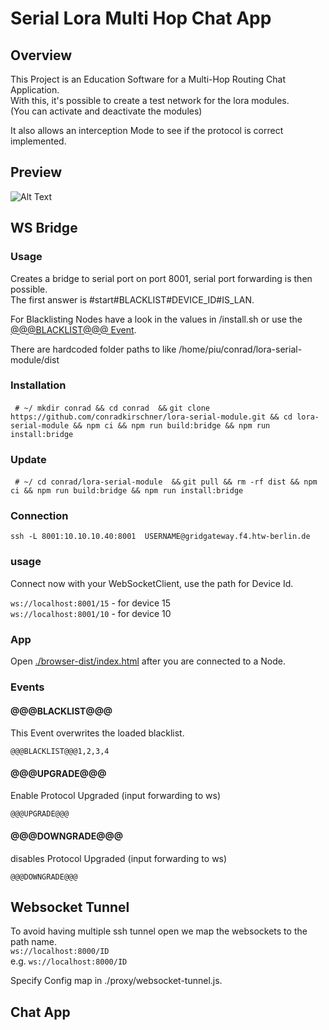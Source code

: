 # Serial Lora Multi Hop Chat App 
## Overview 
This Project is an Education Software for a Multi-Hop Routing Chat Application.  
With this, it's possible to create a test network for the lora modules.  
(You can activate and deactivate the modules)  

It also allows an interception Mode to see if the protocol is correct implemented. 
## Preview
![Alt Text](./img/sample-preview.gif)


## WS Bridge
### Usage
Creates a bridge to serial port on port 8001, serial port forwarding is then possible.  
The first answer is #start#BLACKLIST#DEVICE_ID#IS_LAN.  


For Blacklisting Nodes have a look in the values in /install.sh or use the [@@@BLACKLIST@@@ Event](#Events).  

There are hardcoded folder paths to like /home/piu/conrad/lora-serial-module/dist
### Installation
``` # ~/ mkdir conrad && cd conrad  &&```
``` git clone https://github.com/conradkirschner/lora-serial-module.git && cd lora-serial-module && npm ci && npm run build:bridge && npm run install:bridge ```

### Update
``` # ~/ cd conrad/lora-serial-module  &&```
``` git pull && rm -rf dist && npm ci && npm run build:bridge && npm run install:bridge ```

### Connection
``` ssh -L 8001:10.10.10.40:8001  USERNAME@gridgateway.f4.htw-berlin.de ```

### usage
Connect now with your WebSocketClient, use the path for Device Id.  
  
``` ws://localhost:8001/15 ``` - for device 15  
``` ws://localhost:8001/10 ``` - for device 10  
### App

Open [./browser-dist/index.html](./browser-dist/index.html) after you are connected to a Node.

### Events
#### @@@BLACKLIST@@@
This Event overwrites the loaded blacklist.  

```@@@BLACKLIST@@@1,2,3,4```


#### @@@UPGRADE@@@
Enable Protocol Upgraded (input forwarding to ws)

```@@@UPGRADE@@@```

#### @@@DOWNGRADE@@@
disables Protocol Upgraded (input forwarding to ws)

```@@@DOWNGRADE@@@```

## Websocket Tunnel 

To avoid having multiple ssh tunnel open we map the websockets to the path name.  
```ws://localhost:8000/ID```  
e.g. ```ws://localhost:8000/ID```  

Specify Config map in ./proxy/websocket-tunnel.js. 

## Chat App
### 

